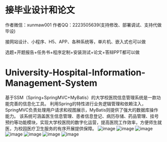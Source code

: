 # 接毕业设计和论文
作者微信：xunmaw001  作者QQ：2223505639(支持修改、部署调试、支持代做毕设)

接网站设计、小程序、H5、APP、各种系统等，单片机、嵌入式也可以做

选题+开题报告+任务书+程序定制+安装测试+论文+答辩PPT都可以做
# University-Hospital-Information-Management-System
基于SSM（Spring+SpringMVC+MyBatis）的大学校医院信息管理系统是一款功能完善的信息化工具。  利用Spring的特性进行业务逻辑管理和依赖注入，SpringMVC负责处理用户请求和视图展示，MyBatis则提供了强大的数据库操作能力。  该系统可涵盖医生信息管理、患者信息登记、病历存储、药品管理、挂号预约等功能模块，实现大学校医院的数字化运营，提高医院工作效率，方便师生就医，为校园医疗卫生服务的有序开展提供保障。
![image](https://github.com/user-attachments/assets/5b274dd4-314f-4dec-ba3d-a4e1bd9bfcd3)
![image](https://github.com/user-attachments/assets/3546e246-0027-4477-98ff-9304d69edc65)
![image](https://github.com/user-attachments/assets/b2310280-d983-4378-8ee3-0c2c90c0e1b3)
![image](https://github.com/user-attachments/assets/a511329a-cf4f-40cc-ade4-246e7dfcc2e1)
![image](https://github.com/user-attachments/assets/def8c4c6-24c6-4146-a965-cd80f26f6615)
![image](https://github.com/user-attachments/assets/def7c0c2-738f-482a-920f-c5db23aab6b1)
![image](https://github.com/user-attachments/assets/7c2ee330-db8a-4e33-b009-ac1226a996a6)
